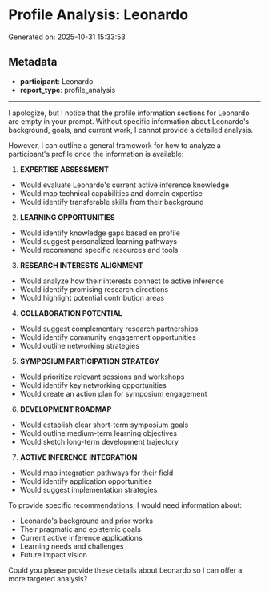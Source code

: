 # Profile Analysis: Leonardo

Generated on: 2025-10-31 15:33:53

## Metadata

- **participant**: Leonardo
- **report_type**: profile_analysis

---

I apologize, but I notice that the profile information sections for Leonardo are empty in your prompt. Without specific information about Leonardo's background, goals, and current work, I cannot provide a detailed analysis. 

However, I can outline a general framework for how to analyze a participant's profile once the information is available:

1. **EXPERTISE ASSESSMENT**
- Would evaluate Leonardo's current active inference knowledge
- Would map technical capabilities and domain expertise
- Would identify transferable skills from their background

2. **LEARNING OPPORTUNITIES**
- Would identify knowledge gaps based on profile
- Would suggest personalized learning pathways
- Would recommend specific resources and tools

3. **RESEARCH INTERESTS ALIGNMENT**
- Would analyze how their interests connect to active inference
- Would identify promising research directions
- Would highlight potential contribution areas

4. **COLLABORATION POTENTIAL**
- Would suggest complementary research partnerships
- Would identify community engagement opportunities
- Would outline networking strategies

5. **SYMPOSIUM PARTICIPATION STRATEGY**
- Would prioritize relevant sessions and workshops
- Would identify key networking opportunities
- Would create an action plan for symposium engagement

6. **DEVELOPMENT ROADMAP**
- Would establish clear short-term symposium goals
- Would outline medium-term learning objectives
- Would sketch long-term development trajectory

7. **ACTIVE INFERENCE INTEGRATION**
- Would map integration pathways for their field
- Would identify application opportunities
- Would suggest implementation strategies

To provide specific recommendations, I would need information about:
- Leonardo's background and prior works
- Their pragmatic and epistemic goals
- Current active inference applications
- Learning needs and challenges
- Future impact vision

Could you please provide these details about Leonardo so I can offer a more targeted analysis?